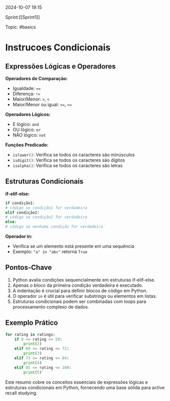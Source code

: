 
2024-10-07 19:15

Sprint:[[Sprint1]]

Topic: #basics 


# Instrucoes Condicionais

## Expressões Lógicas e Operadores

**Operadores de Comparação:**

- Igualdade: `==`
- Diferença: `!=`
- Maior/Menor: `>`, `<`
- Maior/Menor ou igual: `>=`, `<=`

**Operadores Lógicos:**

- E lógico: `and`
- OU lógico: `or`
- NÃO lógico: `not`

**Funções Predicado:**

- `islower()`: Verifica se todos os caracteres são minúsculos
- `isdigit()`: Verifica se todos os caracteres são dígitos
- `isalpha()`: Verifica se todos os caracteres são letras

## Estruturas Condicionais

**if-elif-else:**

```python
if condição1:
# código se condição1 for verdadeira 
elif condição2:     
# código se condição2 for verdadeira 
else:     
# código se nenhuma condição for verdadeira`
```

**Operador in:**

- Verifica se um elemento está presente em uma sequência
- Exemplo: `"a" in "abc"` retorna `True`

## Pontos-Chave

1. Python avalia condições sequencialmente em estruturas if-elif-else.
2. Apenas o bloco da primeira condição verdadeira é executado.
3. A indentação é crucial para definir blocos de código em Python.
4. O operador `in` é útil para verificar substrings ou elementos em listas.
5. Estruturas condicionais podem ser combinadas com loops para processamento complexo de dados.

## Exemplo Prático


```python
for rating in ratings:     
	if 0 <= rating <= 59:        
		print(2)    
	elif 60 <= rating <= 72:        
		print(3)    
	elif 73 <= rating <= 84:        
		print(4)    
	elif 85 <= rating <= 100:        
		print(5)`
```


Este resumo cobre os conceitos essenciais de expressões lógicas e estruturas condicionais em Python, fornecendo uma base sólida para active recall studying.









